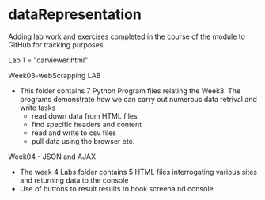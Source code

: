 # dataRepresentation

Adding lab work and exercises completed in the course of the module to GitHub for tracking purposes.

Lab 1 = "carviewer.html"

Week03-webScrapping LAB
+ This folder contains 7 Python Program files relating the Week3.
The programs demonstrate how we can carry out numerous data retrival and write tasks
  + read down data from HTML files
  + find specific headers and content
  + read and write to csv files
  + pull data using the browser etc.
  
Week04 - JSON and AJAX
+ The week 4 Labs folder contains 5 HTML files interrogating various sites and returning data to the console
+ Use of buttons to result results to book screena nd console.
